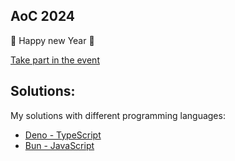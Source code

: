 ## AoC 2024

🎄 Happy new Year 🎄

[Take part in the event](https://adventofcode.com/2024)

## Solutions:

My solutions with different programming languages:

- [Deno - TypeScript](/deno)
- [Bun - JavaScript](/bun)
